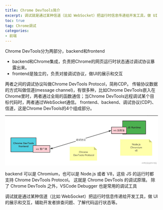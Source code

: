 ```yaml
---
title: Chrome DevTools简介
excerpt: 调试就是通过某种信道（比如 WebSocket）把运行时信息传递给开发工具，做 UI 的展示和交互，辅助开发者排查问题、了解代码运行状态等。
toc: true
tag: Chrome调试
categories:
- 前端
---
```


Chrome DevTools分为两部分，backend和frontend

- backend和Chrome集成，负责把Chrome的网页运行时状态通过调试协议暴露出来。
- frontend是独立的，负责对接调试协议，做UI的展示和交互

两者之间的调试协议叫做Chrome DevTools Protocol，简称CDP。
传输协议数据的方式叫做信道(message channel)，有很多种，比如Chrome DevTools嵌入在Chrome里时，两者通过全局的函数通信；当Chrome DevTools远程调试某个目标代码时，两者通过WebSocket通信。
frontend、backend、调试协议(CDP)、信道，这是Chrome DevTools的4个组成部分。

![](/images/chromeDevTools.png)

backend 可以是 Chromium，也可以是 Node.js 或者 V8，这些 JS 的运行时都支持 Chrome DevTools Protocol。
这就是 Chrome DevTools 的调试原理。
除了 Chrome DevTools 之外，VSCode Debugger 也是常用的调试工具

调试就是通过某种信道（比如 WebSocket）把运行时信息传递给开发工具，做 UI 的展示和交互，辅助开发者排查问题、了解代码运行状态等。
